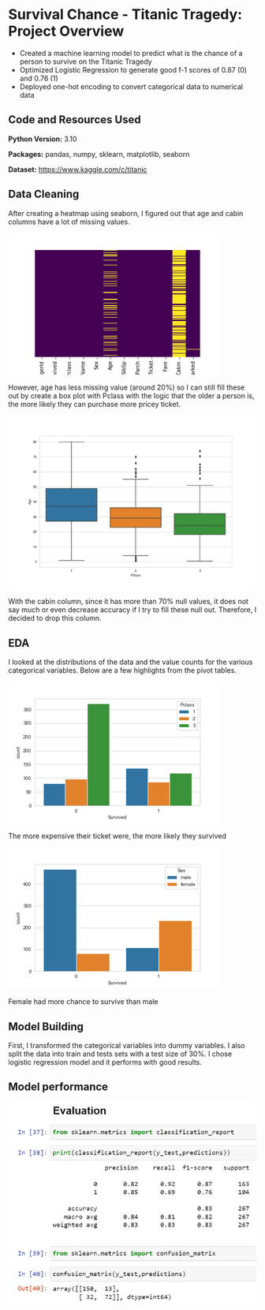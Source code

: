 # Survival Chance - Titanic Tragedy: Project Overview 
*	Created a machine learning model to predict what is the chance of a person to survive on the Titanic Tragedy
*	Optimized Logistic Regression to generate good f-1 scores of 0.87 (0) and 0.76 (1)
*	Deployed one-hot encoding to convert categorical data to numerical data

## Code and Resources Used 
**Python Version:** 3.10

**Packages:** pandas, numpy, sklearn, matplotlib, seaborn

**Dataset:** https://www.kaggle.com/c/titanic 

## Data Cleaning
After creating a heatmap using seaborn, I figured out that age and cabin columns have a lot of missing values. 

![alt text](https://github.com/ahnngo/Logistic-Regression---Titanic-Tragedy/blob/main/Chart/Null%20value.png)

However, age has less missing value (around 20%) so I can still fill these out by create a box plot with Pclass with the logic that the older a person is, the more likely they can purchase more pricey ticket. 

![alt text](https://github.com/ahnngo/Logistic-Regression---Titanic-Tragedy/blob/main/Chart/Age%20vs%20Pclass%20Boxplot.png)

With the cabin column, since it has more than 70% null values, it does not say much or even decrease accuracy if I try to fill these null out. Therefore, I decided to drop this column.


## EDA
I looked at the distributions of the data and the value counts for the various categorical variables. Below are a few highlights from the pivot tables. 

![alt text](https://github.com/ahnngo/Logistic-Regression---Titanic-Tragedy/blob/main/Chart/Survided%20vs%20Pclass.png)

The more expensive their ticket were, the more likely they survived

![alt text](https://github.com/ahnngo/Logistic-Regression---Titanic-Tragedy/blob/main/Chart/Survided%20vs%20Sex.png)

Female had more chance to survive than male


## Model Building 

First, I transformed the categorical variables into dummy variables. I also split the data into train and tests sets with a test size of 30%. I chose logistic regression model and it performs with good results. 

## Model performance

![alt text](https://github.com/ahnngo/Logistic-Regression---Titanic-Tragedy/blob/main/Chart/Screenshot%202022-04-20%20225240.png)


